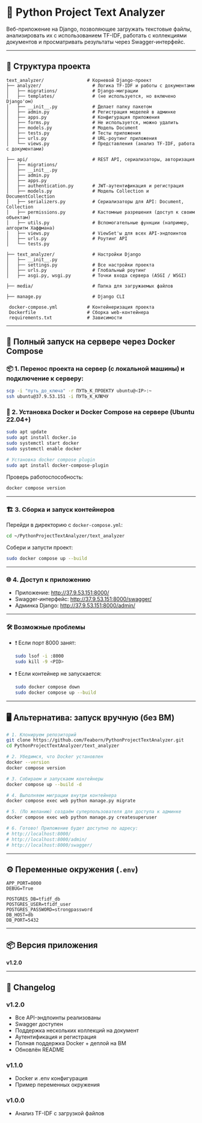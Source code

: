 # 🧠 Python Project Text Analyzer

Веб-приложение на Django, позволяющее загружать текстовые файлы, анализировать их с использованием TF-IDF, работать с коллекциями документов и просматривать результаты через Swagger-интерфейс.

---

## 🔧 Структура проекта

```
text_analyzer/                # Корневой Django-проект
├── analyzer/                   # Логика TF-IDF и работы с документами
│   ├── migrations/             # Django-миграции
│   ├── templates/              # (не используется, но включено Django'ом)
│   ├── __init__.py             # Делает папку пакетом
│   ├── admin.py                # Регистрация моделей в админке
│   ├── apps.py                 # Конфигурация приложения
│   ├── forms.py                # Не используется, можно удалить
│   ├── models.py               # Модель Document
│   ├── tests.py                # Тесты приложения
│   ├── urls.py                 # URL-роутинг приложения
│   └── views.py                # Представления (анализ TF-IDF, работа с документами)

├── api/                        # REST API, сериализаторы, авторизация
│   ├── migrations/
│   ├── __init__.py
│   ├── admin.py
│   ├── apps.py
│   ├── authentication.py       # JWT-аутентификация и регистрация
│   ├── models.py               # Модель Collection и DocumentCollection
│   ├── serializers.py          # Сериализаторы для API: Document, Collection
│   ├── permissions.py          # Кастомные разрешения (доступ к своим объектам)
│   ├── utils.py                # Вспомогательные функции (например, алгоритм Хаффмана)
│   ├── views.py                # ViewSet'ы для всех API-эндпоинтов
│   ├── urls.py                 # Роутинг API
│   └── tests.py

├── text_analyzer/              # Настройки Django
│   ├── __init__.py
│   ├── settings.py             # Все настройки проекта
│   ├── urls.py                 # Глобальный роутинг
│   ├── asgi.py, wsgi.py        # Точки входа сервера (ASGI / WSGI)

├── media/                      # Папка для загружаемых файлов

├── manage.py                   # Django CLI

 docker-compose.yml           # Контейнеризация проекта
 Dockerfile                   # Сборка web-контейнера
 requirements.txt             # Зависимости
```

---

## 🚀 Полный запуск на сервере через Docker Compose

### 📦 1. Перенос проекта на сервер (с локальной машины) и подключение к серверу:

```bash
scp -i "путь_до_ключа" -r ПУТЬ_К_ПРОЕКТУ ubuntu@<IP>:~
ssh ubuntu@37.9.53.151 -i ПУТЬ_К_КЛЮЧУ

```

### 🔧 2. Установка Docker и Docker Compose на сервере (Ubuntu 22.04+)

```bash
sudo apt update
sudo apt install docker.io
sudo systemctl start docker
sudo systemctl enable docker

# Установка docker compose plugin
sudo apt install docker-compose-plugin
```

Проверь работоспособность:
```bash
docker compose version
```

---

### 🏗 3. Сборка и запуск контейнеров

Перейди в директорию с `docker-compose.yml`:

```bash
cd ~/PythonProjectTextAnalyzer/text_analyzer
```

Собери и запусти проект:

```bash
sudo docker compose up --build
```

---

### 🌐 4. Доступ к приложению

- Приложение: http://37.9.53.151:8000/
- Swagger-интерфейс: http://37.9.53.151:8000/swagger/
- Админка Django: http://37.9.53.151:8000/admin/

---

### 🛠 Возможные проблемы

- ❗ Если порт 8000 занят:
  ```bash
  sudo lsof -i :8000
  sudo kill -9 <PID>
  ```

- ❗ Если контейнер не запускается:
  ```bash
  sudo docker compose down
  sudo docker compose up --build
  ```

---

## 🖥️ Альтернатива: запуск вручную (без ВМ)

```bash
# 1. Клонируем репозиторий
git clone https://github.com/Feaborn/PythonProjectTextAnalyzer.git
cd PythonProjectTextAnalyzer/text_analyzer

# 2. Убедимся, что Docker установлен
docker --version
docker compose version

# 3. Собираем и запускаем контейнеры
docker compose up --build -d

# 4. Выполняем миграции внутри контейнера
docker compose exec web python manage.py migrate

# 5. (По желанию) создаём суперпользователя для доступа к админке
docker compose exec web python manage.py createsuperuser

# 6. Готово! Приложение будет доступно по адресу:
# http://localhost:8000/
# http://localhost:8000/admin/
# http://localhost:8000/swagger/
```

---

## ⚙️ Переменные окружения (`.env`)

```env
APP_PORT=8000
DEBUG=True

POSTGRES_DB=tfidf_db
POSTGRES_USER=tfidf_user
POSTGRES_PASSWORD=strongpassword
DB_HOST=db
DB_PORT=5432
```

---

## 📦 Версия приложения

**v1.2.0**

---

## 📝 Changelog

### v1.2.0

- Все API-эндпоинты реализованы
- Swagger доступен
- Поддержка нескольких коллекций на документ
- Аутентификация и регистрация
- Полная поддержка Docker + деплой на ВМ
- Обновлён README

### v1.1.0

- Docker и .env конфигурация
- Пример переменных окружения

### v1.0.0

- Анализ TF-IDF с загрузкой файлов